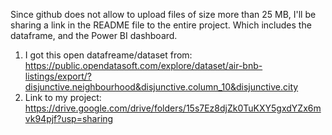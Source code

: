 Since github does not allow to upload files of size more than 25 MB, I'll be sharing a link in the README file to the entire project.
Which includes the dataframe, and the Power BI dashboard.
1. I got this open datafreame/dataset from: https://public.opendatasoft.com/explore/dataset/air-bnb-listings/export/?disjunctive.neighbourhood&disjunctive.column_10&disjunctive.city
2. Link to my project: https://drive.google.com/drive/folders/15s7Ez8djZk0TuKXY5gxdYZx6mvk94pjf?usp=sharing
